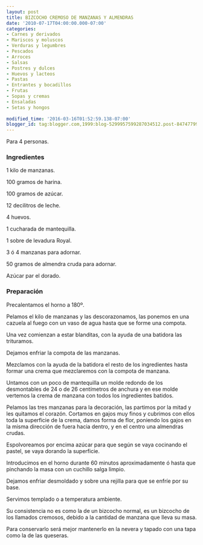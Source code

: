 ```yaml
---
layout: post
title: BIZCOCHO CREMOSO DE MANZANAS Y ALMENDRAS
date: '2010-07-17T04:00:00.000-07:00'
categories:
- Carnes y derivados
- Mariscos y moluscos
- Verduras y legumbres
- Pescados
- Arroces
- Salsas
- Postres y dulces
- Huevos y lacteos
- Pastas
- Entrantes y bocadillos
- Frutas
- Sopas y cremas
- Ensaladas
- Setas y hongos
 
modified_time: '2016-03-16T01:52:59.138-07:00'
blogger_id: tag:blogger.com,1999:blog-5299957599287034512.post-8474779969851492685
---
```


Para 4 personas.

<h3>Ingredientes</h3>

1 kilo de manzanas.

100 gramos de harina.

100 gramos de azúcar.

12 decilitros de leche.

4 huevos.

1 cucharada de mantequilla.

1 sobre de levadura Royal.

3 ó 4 manzanas para adornar.

50 gramos de almendra cruda para adornar.

Azúcar par el dorado.

<h3>Preparación</h3>

Precalentamos el horno a 180&ordm;.

Pelamos el kilo de manzanas y las descorazonamos, las ponemos en una cazuela al fuego con un vaso de agua hasta que se forme una compota.

Una vez comienzan a estar blanditas, con la ayuda de una batidora las trituramos.

Dejamos enfriar la compota de las manzanas.

Mezclamos con la ayuda de la batidora el resto de los ingredientes hasta formar una crema que mezclaremos con la compota de manzana.

Untamos con un poco de mantequilla un molde redondo de los desmontables de 24 o de 26 centímetros de anchura y en ese molde vertemos la crema de manzana con todos los ingredientes batidos.

Pelamos las tres manzanas para la decoración, las partimos por la mitad y les quitamos el corazón. Cortamos en gajos muy finos y cubrimos con ellos toda la superficie de la crema, damos forma de flor, poniendo los gajos en la misma dirección de fuera hacia dentro, y en el centro una almendras crudas.

Espolvoreamos por encima azúcar para que según se vaya cocinando el pastel, se vaya dorando la superficie.

Introducimos en el horno durante 60 minutos aproximadamente ó hasta que pinchando la masa con un cuchillo salga limpio.

Dejamos enfriar desmoldado y sobre una rejilla para que se enfríe por su base.

Servimos templado o a temperatura ambiente.

Su consistencia no es como la de un bizcocho normal, es un bizcocho de los llamados cremosos, debido a la cantidad de manzana que lleva su masa.

Para conservarlo será mejor mantenerlo en la nevera y tapado con una tapa como la de las queseras.

